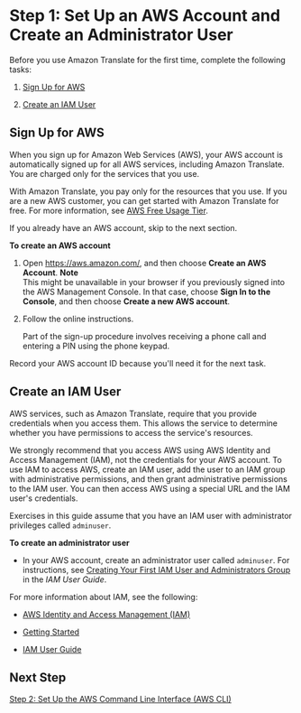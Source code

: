 # Step 1: Set Up an AWS Account and Create an Administrator User<a name="setting-up"></a>

Before you use Amazon Translate for the first time, complete the following tasks:

1. [Sign Up for AWS](#setting-up-signup)

1. [Create an IAM User](#setting-up-iam)

## Sign Up for AWS<a name="setting-up-signup"></a>

When you sign up for Amazon Web Services \(AWS\), your AWS account is automatically signed up for all AWS services, including Amazon Translate\. You are charged only for the services that you use\.

With Amazon Translate, you pay only for the resources that you use\. If you are a new AWS customer, you can get started with Amazon Translate for free\. For more information, see [AWS Free Usage Tier](https://aws.amazon.com//free/)\.

If you already have an AWS account, skip to the next section\. 

**To create an AWS account**

1. Open [https://aws\.amazon\.com/](https://aws.amazon.com/), and then choose **Create an AWS Account**\.
**Note**  
This might be unavailable in your browser if you previously signed into the AWS Management Console\. In that case, choose **Sign In to the Console**, and then choose **Create a new AWS account**\.

1. Follow the online instructions\.

   Part of the sign\-up procedure involves receiving a phone call and entering a PIN using the phone keypad\.

Record your AWS account ID because you'll need it for the next task\.

## Create an IAM User<a name="setting-up-iam"></a>

AWS services, such as Amazon Translate, require that you provide credentials when you access them\. This allows the service to determine whether you have permissions to access the service's resources\. 

We strongly recommend that you access AWS using AWS Identity and Access Management \(IAM\), not the credentials for your AWS account\. To use IAM to access AWS, create an IAM user, add the user to an IAM group with administrative permissions, and then grant administrative permissions to the IAM user\. You can then access AWS using a special URL and the IAM user's credentials\.

Exercises in this guide assume that you have an IAM user with administrator privileges called `adminuser`\. 

**To create an administrator user**

+ In your AWS account, create an administrator user called `adminuser`\. For instructions, see [Creating Your First IAM User and Administrators Group](http://docs.aws.amazon.com/IAM/latest/UserGuide/getting-started_create-admin-group.html) in the *IAM User Guide*\.

For more information about IAM, see the following:

+ [AWS Identity and Access Management \(IAM\)](https://aws.amazon.com/iam/)

+ [Getting Started](http://docs.aws.amazon.com/IAM/latest/UserGuide/getting-started.html)

+ [IAM User Guide](http://docs.aws.amazon.com/IAM/latest/UserGuide/)

## Next Step<a name="setting-up-next-step-2"></a>

[Step 2: Set Up the AWS Command Line Interface \(AWS CLI\)](setup-awscli.md)